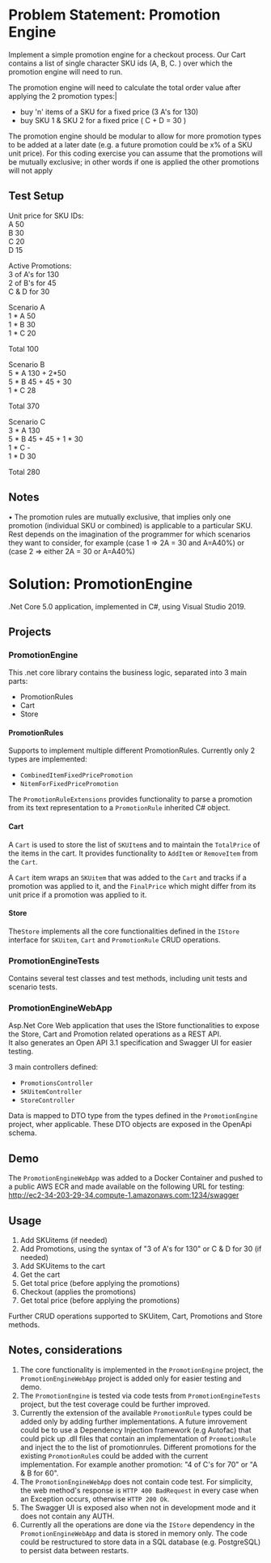 # Problem Statement: Promotion Engine

Implement a simple promotion engine for a checkout process. Our Cart contains a list of single character SKU ids (A, B, C.	) over which the promotion engine will need to run.

The promotion engine will need to calculate the total order value after applying the 2 promotion types:|
 - 	buy 'n' items of a SKU for a fixed price (3 A's for 130)
 - 	buy SKU 1 & SKU 2 for a fixed price ( C + D = 30 )

The promotion engine should be modular to allow for more promotion types to be added at a later date (e.g. a future promotion could be x% of a SKU unit price). For this coding exercise you can assume that the promotions will be mutually exclusive; in other words if one is applied the other promotions will not apply

## Test Setup

Unit price for SKU IDs:\
A	50\
B	30\
C	20\
D	15

Active Promotions:\
3 of A's for 130\
2 of B's for 45\
C & D for 30

Scenario A\
1	* A	50\
1	* B	30\
1	* C	20

Total	100

Scenario	B	\
5 * A		130 + 2*50\
5 * B		45 + 45 + 30\
1 * C		28

Total	370

Scenario C\
3	* A	130\
5	* B	45 + 45 + 1 * 30\
1	* C	-\
1	* D	30

Total	280

## Notes

•	The promotion rules are mutually exclusive, that implies only one promotion (individual SKU or combined) is applicable to a particular SKU. Rest depends on the imagination of the programmer for which scenarios they want to consider, for example (case 1 => 2A = 30 and A=A40%) or (case 2 => either 2A = 30 or A=A40%)


# Solution: PromotionEngine

.Net Core 5.0 application, implemented in C#, using Visual Studio 2019.

## Projects

### PromotionEngine

This .net core library contains the business logic, separated into 3 main parts:
 - PromotionRules
 - Cart
 - Store

#### PromotionRules

Supports to implement multiple different PromotionRules. Currently only 2 types are implemented:
 - `CombinedItemFixedPricePromotion`
 - `NitemForFixedPricePromotion`

The `PromotionRuleExtensions` provides functionality to parse a promotion from its text representation to a `PromotionRule` inherited C# object.

#### Cart

A `Cart` is used to store the list of `SKUItem`s and to maintain the `TotalPrice` of the items in the cart. It provides functionality to `AddItem` or `RemoveItem` from the `Cart`.

A `Cart` item wraps an `SKUitem` that was added to the `Cart` and tracks if a promotion was applied to it, and the `FinalPrice` which might differ from its unit price if a promotion was applied to it.

#### Store

The`Store` implements all the core functionalities defined in the `IStore` interface for `SKUitem`, `Cart` and `PromotionRule` CRUD operations.

### PromotionEngineTests

Contains several test classes and test methods, including unit tests and scenario tests.

### PromotionEngineWebApp

Asp.Net Core Web application that uses the IStore functionalities to expose the Store, Cart and Promotion related operations as a REST API.\
It also generates an Open API 3.1 specification and Swagger UI for easier testing.

3 main controllers defined:
 - `PromotionsController`
 - `SKUitemController`
 - `StoreController`

Data is mapped to DTO type from the types defined in the `PromotionEngine` project, wher applicable.
These DTO objects are exposed in the OpenApi schema.

## Demo

The `PromotionEngineWebApp` was added to a Docker Container and pushed to a public AWS ECR and made available on the following URL for testing:
http://ec2-34-203-29-34.compute-1.amazonaws.com:1234/swagger

## Usage

1. Add SKUitems (if needed)
2. Add Promotions, using the syntax of "3 of A's for 130" or C & D for 30 (if needed)
3. Add SKUitems to the cart
4. Get the cart
5. Get total price (before applying the promotions)
6. Checkout (applies the promotions)
7. Get total price (before applying the promotions)

Further CRUD operations supported to SKUitem, Cart, Promotions and Store methods.

## Notes, considerations

1. The core functionality is implemented in the `PromotionEngine` project, the `PromotionEngineWebApp` project is added only for easier testing and demo.
2. The `PromotionEngine` is tested via code tests from `PromotionEngineTests` project, but the test coverage could be further improved.
3. Currently the extension of the available `PromotionRule` types could be added only by adding further implementations. A future imrovement could be to use a Dependency Injection framework (e.g Autofac) that could pick up .dll files that contain an implementation of `PromotionRule` and inject the to the list of promotionrules. Different promotions for the existing `PromotionRule`s could be added with the current implementation. For example another promotion: "4 of C's for 70" or "A & B for 60".
4. The `PromotionEngineWebApp` does not contain code test. For simplicity, the web method's response is `HTTP 400 BadRequest` in every case when an Exception occurs, otherwise `HTTP 200 Ok`. 
5. The Swagger UI is exposed also when not in development mode and it does not contain any AUTH.
6. Currently all the operations are done via the `IStore` dependency in the `PromotionEngineWebApp` and data is stored in memory only. The code could be restructured to store data in a SQL database (e.g. PostgreSQL) to persist data between restarts.
